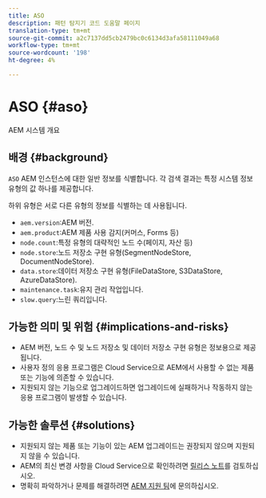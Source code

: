 ```yaml
---
title: ASO
description: 패턴 탐지기 코드 도움말 페이지
translation-type: tm+mt
source-git-commit: a2c7137dd5cb2479bc0c6134d3afa58111049a68
workflow-type: tm+mt
source-wordcount: '198'
ht-degree: 4%

---
```



# ASO {#aso}

AEM 시스템 개요

## 배경 {#background}

`ASO` AEM 인스턴스에 대한 일반 정보를 식별합니다. 각 검색 결과는 특정 시스템 정보 유형의 값 하나를 제공합니다.

하위 유형은 서로 다른 유형의 정보를 식별하는 데 사용됩니다.

* `aem.version`:AEM 버전.
* `aem.product`:AEM 제품 사용 감지(커머스, Forms 등)
* `node.count`:특정 유형의 대략적인 노드 수(페이지, 자산 등)
* `node.store`:노드 저장소 구현 유형(SegmentNodeStore, DocumentNodeStore).
* `data.store`:데이터 저장소 구현 유형(FileDataStore, S3DataStore, AzureDataStore).
* `maintenance.task`:유지 관리 작업입니다.
* `slow.query`:느린 쿼리입니다.

## 가능한 의미 및 위험 {#implications-and-risks}

* AEM 버전, 노드 수 및 노드 저장소 및 데이터 저장소 구현 유형은 정보용으로 제공됩니다.
* 사용자 정의 응용 프로그램은 Cloud Service으로 AEM에서 사용할 수 없는 제품 또는 기능에 의존할 수 있습니다.
* 지원되지 않는 기능으로 업그레이드하면 업그레이드에 실패하거나 작동하지 않는 응용 프로그램이 발생할 수 있습니다.

## 가능한 솔루션 {#solutions}

* 지원되지 않는 제품 또는 기능이 있는 AEM 업그레이드는 권장되지 않으며 지원되지 않을 수 있습니다.
* AEM의 최신 변경 사항을 Cloud Service으로 확인하려면 [릴리스 노트](https://experienceleague.adobe.com/docs/experience-manager-cloud-service/release-notes/release-notes/release-notes-current.html)를 검토하십시오.
* 명확히 파악하거나 문제를 해결하려면 [AEM 지원 팀](https://helpx.adobe.com/enterprise/using/support-for-experience-cloud.html)에 문의하십시오.
